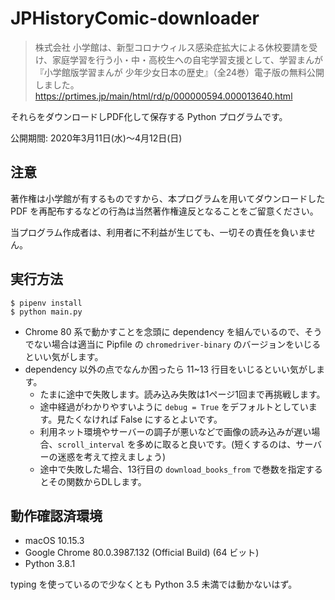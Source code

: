 # JPHistoryComic-downloader

> 株式会社 小学館は、新型コロナウィルス感染症拡大による休校要請を受け、家庭学習を行う小・中・高校生への自宅学習支援として、学習まんが『小学館版学習まんが 少年少女日本の歴史』（全24巻）電子版の無料公開しました。
https://prtimes.jp/main/html/rd/p/000000594.000013640.html

それらをダウンロードしPDF化して保存する Python プログラムです。

公開期間: 2020年3月11日(水)〜4月12日(日)

## 注意

著作権は小学館が有するものですから、本プログラムを用いてダウンロードした PDF を再配布するなどの行為は当然著作権違反となることをご留意ください。

当プログラム作成者は、利用者に不利益が生じても、一切その責任を負いません。

## 実行方法

```
$ pipenv install
$ python main.py
```

* Chrome 80 系で動かすことを念頭に dependency を組んでいるので、そうでない場合は適当に Pipfile の `chromedriver-binary` のバージョンをいじるといい気がします。
* dependency 以外の点でなんか困ったら 11~13 行目をいじるといい気がします。
    * たまに途中で失敗します。読み込み失敗は1ページ1回まで再挑戦します。
    * 途中経過がわかりやすいように `debug = True` をデフォルトとしています。見たくなければ False にするとよいです。
    * 利用ネット環境やサーバーの調子が悪いなどで画像の読み込みが遅い場合、`scroll_interval` を多めに取ると良いです。(短くするのは、サーバーの迷惑を考えて控えましょう)
    * 途中で失敗した場合、13行目の `download_books_from` で巻数を指定するとその関数からDLします。

## 動作確認済環境

* macOS 10.15.3
* Google Chrome 80.0.3987.132 (Official Build) (64 ビット)
* Python 3.8.1

typing を使っているので少なくとも Python 3.5 未満では動かないはず。